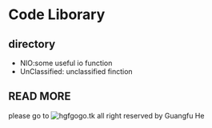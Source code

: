 # Code Liborary

## directory

- NIO:some useful io function
- UnClassified: unclassified finction

## READ MORE
please go to ![hgfgogo.tk](http://hgfdodo.tk)
all right reserved by Guangfu He
